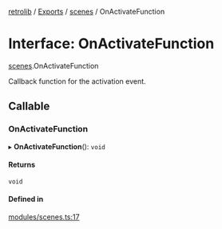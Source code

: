 [retrolib](../README.md) / [Exports](../modules.md) / [scenes](../modules/scenes.md) / OnActivateFunction

# Interface: OnActivateFunction

[scenes](../modules/scenes.md).OnActivateFunction

Callback function for the activation event.

## Callable

### OnActivateFunction

▸ **OnActivateFunction**(): `void`

#### Returns

`void`

#### Defined in

[modules/scenes.ts:17](https://github.com/philbgarner/retrolib/blob/97cd8c0/src/modules/scenes.ts#L17)
